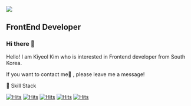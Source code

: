 <img src="https://capsule-render.vercel.app/api?type=wave&color=auto&height=300&section=header&text=Kiyeol%20Kim&fontSize=90" />

## FrontEnd Developer 
### Hi there 👋


Hello! I am Kiyeol Kim who is interested in 
Frontend developer from South Korea.

If you want to contact me💬 , please leave me a message!

🌱 Skill Stack

[![Hits](https://img.shields.io/badge/HTML5%20-E34F26?style=flat-square&logo=HTML5&logoColor=white)](https://hits.seeyoufarm.com)
[![Hits](https://img.shields.io/badge/CSS3%20-1572B6?style=flat-square&logo=CSS3&logoColor=white)](https://hits.seeyoufarm.com)
[![Hits](https://img.shields.io/badge/JavaScript%20-f7df1e?style=flat-square&logo=JavaScript&logoColor=black)](https://hits.seeyoufarm.com)
[![Hits](https://img.shields.io/badge/React%20-14B9FF?style=flat-square&logo=React&logoColor=white)](https://hits.seeyoufarm.com)
[![Hits](https://img.shields.io/badge/Sass%20-cc6699?style=flat-square&logo=Sass&logoColor=white)](https://hits.seeyoufarm.com)


<!--
**kyday/kyday** is a ✨ _special_ ✨ repository because its `README.md` (this file) appears on your GitHub profile.

Here are some ideas to get you started:

- 🔭 I’m currently working on ...
- 🌱 I’m currently learning ...
- 👯 I’m looking to collaborate on ...
- 🤔 I’m looking for help with ...
- 💬 Ask me about ...
- 📫 How to reach me: ...
- 😄 Pronouns: ...
- ⚡ Fun fact: ...
-->
